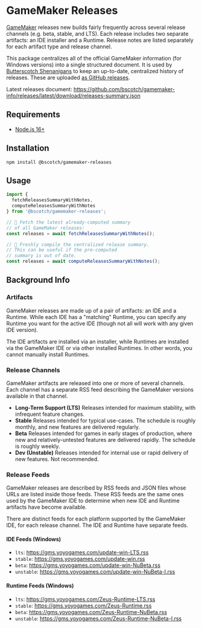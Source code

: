 # GameMaker Releases

[GameMaker](https://gamemaker.io/) releases new builds fairly frequently across several release channels (e.g. beta, stable, and LTS). Each release includes two separate artifacts: an IDE installer and a Runtime. Release notes are listed separately for each artifact type and release channel.

This package centralizes all of the official GameMaker information (for Windows versions) into a single structured document. It is used by [Butterscotch Shenanigans](https://www.bscotch.net) to keep an up-to-date, centralized history of releases. These are uploaded [as GitHub releases](https://github.com/bscotch/gamemaker-info/releases).

Latest releases document: https://github.com/bscotch/gamemaker-info/releases/latest/download/releases-summary.json

## Requirements

+ [Node.js 16+](https://nodejs.org)

## Installation

`npm install @bscotch/gamemaker-releases`

## Usage

```ts
import {
  fetchReleasesSummaryWithNotes,
  computeReleasesSummaryWithNotes
} from '@bscotch/gamemaker-releases';

// 🚀 Fetch the latest already-computed summary
// of all GameMaker releases:
const releases = await fetchReleasesSummaryWithNotes();

// 🐌 Freshly compile the centralized release summary.
// This can be useful if the pre-computed
// summary is out of date.
const releases = await computeReleasesSummaryWithNotes();
```

## Background Info

### Artifacts

GameMaker releases are made up of a pair of artifacts: an IDE and a Runtime. While each IDE has a "matching" Runtime, you can specify any Runtime you want for the active IDE (though not all will work with any given IDE version).

The IDE artifacts are installed via an installer, while Runtimes are installed via the GameMaker IDE or via other installed Runtimes. In other words, you cannot manually install Runtimes.

### Release Channels

GameMaker artifacts are released into one or more of several channels. Each channel has a separate RSS feed describing the GameMaker versions available in that channel.

- **Long-Term Support (LTS)** Releases intended for maximum stability, with infrequent feature changes.
- **Stable** Releases intended for typical use-cases. The schedule is roughly monthly, and new features are delivered regularly.
- **Beta** Releases intended for games in early stages of production, where new and relatively-untested features are delivered rapidly. The schedule is roughly weekly.
- **Dev (Unstable)** Releases intended for internal use or rapid delivery of new features. Not recommended.

### Release Feeds

GameMaker releases are described by RSS feeds and JSON files whose URLs are listed inside those feeds. These RSS feeds are the same ones used by the GameMaker IDE to determine when new IDE and Runtime artifacts have become available.

There are distinct feeds for each platform supported by the GameMaker IDE, for each release channel. The IDE and Runtime have separate feeds.

#### IDE Feeds (Windows)

- `lts`: https://gms.yoyogames.com/update-win-LTS.rss
- `stable`: https://gms.yoyogames.com/update-win.rss
- `beta`: https://gms.yoyogames.com/update-win-NuBeta.rss
- `unstable`: https://gms.yoyogames.com/update-win-NuBeta-I.rss

#### Runtime Feeds (Windows)

- `lts`: https://gms.yoyogames.com/Zeus-Runtime-LTS.rss
- `stable`: https://gms.yoyogames.com/Zeus-Runtime.rss
- `beta`: https://gms.yoyogames.com/Zeus-Runtime-NuBeta.rss
- `unstable`: https://gms.yoyogames.com/Zeus-Runtime-NuBeta-I.rss
